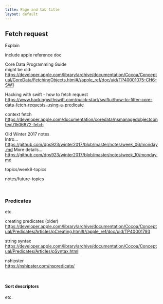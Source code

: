```yaml
---
title: Page and tab title
layout: default
---
```


## Fetch request

Explain

include apple reference doc

Core Data Programming Guide  
might be old:  
https://developer.apple.com/library/archive/documentation/Cocoa/Conceptual/CoreData/FetchingObjects.html#//apple_ref/doc/uid/TP40001075-CH6-SW1

Hacking with swift - how to fetch request  
https://www.hackingwithswift.com/quick-start/swiftui/how-to-filter-core-data-fetch-requests-using-a-predicate

context fetch  
https://developer.apple.com/documentation/coredata/nsmanagedobjectcontext/1506672-fetch

Old Winter 2017 notes  
Intro...  
https://github.com/dps923/winter2017/blob/master/notes/week_06/monday.md
More details...  
https://github.com/dps923/winter2017/blob/master/notes/week_10/monday.md

topics/week9-topics

notes/future-topics

<br>

### Predicates

etc.

creating predicates (older)  
https://developer.apple.com/library/archive/documentation/Cocoa/Conceptual/Predicates/Articles/pCreating.html#//apple_ref/doc/uid/TP40001793

string syntax  
https://developer.apple.com/library/archive/documentation/Cocoa/Conceptual/Predicates/Articles/pSyntax.html

nshipster  
https://nshipster.com/nspredicate/

<br>

#### Sort descriptors

etc.

<br>
